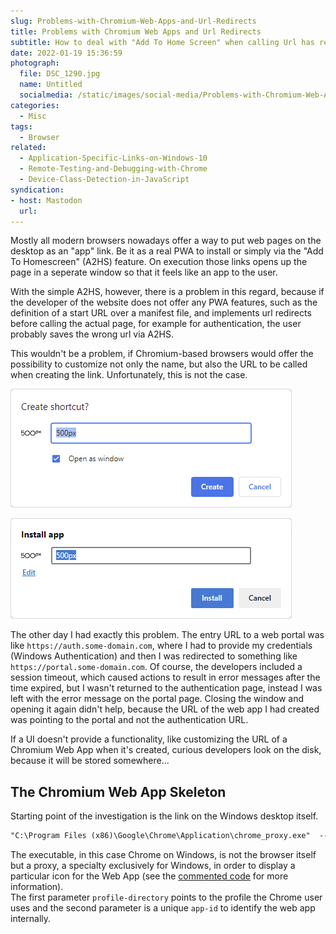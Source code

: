 ```yaml
---
slug: Problems-with-Chromium-Web-Apps-and-Url-Redirects
title: Problems with Chromium Web Apps and Url Redirects
subtitle: How to deal with "Add To Home Screen" when calling Url has redirects
date: 2022-01-19 15:36:59
photograph:
  file: DSC_1290.jpg
  name: Untitled
  socialmedia: /static/images/social-media/Problems-with-Chromium-Web-Apps-and-Url-Redirects.png
categories:
  - Misc
tags:
  - Browser
related:
  - Application-Specific-Links-on-Windows-10
  - Remote-Testing-and-Debugging-with-Chrome
  - Device-Class-Detection-in-JavaScript
syndication:
- host: Mastodon
  url: 
---
```


Mostly all modern browsers nowadays offer a way to put web pages on the desktop as an "app" link. Be it as a real PWA to install or simply via the "Add To Homescreen" (A2HS) feature. On execution those links opens up the page in a seperate window so that it feels like an app to the user.

With the simple A2HS, however, there is a problem in this regard, because if the developer of the website does not offer any PWA features, such as the definition of a start URL over a manifest file, and implements url redirects before calling the actual page, for example for authentication, the user probably saves the wrong url via A2HS.

This wouldn't be a problem, if Chromium-based browsers would offer the possibility to customize not only the name, but also the URL to be called when creating the link. Unfortunately, this is not the case.

![Chrome: More Tools > Create Shortcut](Problems-with-Chromium-Web-Apps-and-Url-Redirects/chrome-create-shortcut.png)

![Edge: Apps > Install this site as an app](Problems-with-Chromium-Web-Apps-and-Url-Redirects/edge-install-app.png)

<!-- more -->

The other day I had exactly this problem. The entry URL to a web portal was like ``https://auth.some-domain.com``, where I had to provide my credentials (Windows Authentication) and then I was redirected to something like ``https://portal.some-domain.com``. Of course, the developers included a session timeout, which caused actions to result in error messages after the time expired, but I wasn't returned to the authentication page, instead I was left with the error message on the portal page. Closing the window and opening it again didn't help, because the URL of the web app I had created was pointing to the portal and not the authentication URL.

If a UI doesn't provide a functionality, like customizing the URL of a Chromium Web App when it's created, curious developers look on the disk, because it will be stored somewhere...

## The Chromium Web App Skeleton

Starting point of the investigation is the link on the Windows desktop itself.

```txt
"C:\Program Files (x86)\Google\Chrome\Application\chrome_proxy.exe"  --profile-directory=Default --app-id=lmfpdgnbfjnnpcjlfgejladkdlhgckbo
```

The executable, in this case Chrome on Windows, is not the browser itself but a proxy, a specialty exclusively for Windows, in order to display a particular icon for the Web App (see the [commented code](https://chromium.googlesource.com/chromium/src/+/HEAD/chrome/chrome_proxy/chrome_proxy_main_win.cc) for more information).  
The first parameter ``profile-directory`` points to the profile the Chrome user uses and the second parameter is a unique ``app-id`` to identify the web app internally.